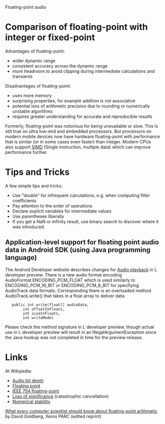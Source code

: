 Floating-point audio

# Comparison of floating-point with integer or fixed-point #

Advantages of floating-point:

  * wider dynamic range
  * consistent accuracy across the dynamic range
  * more headroom to avoid clipping during intermediate calculations and transients

Disadvantages of floating-point:

  * uses more memory
  * surprising properties, for example addition is not associative
  * potential loss of arithmetic precision due to rounding or numerically unstable algorithms
  * requires greater understanding for accurate and reproducible results

Formerly, floating-point was notorious for being unavailable or slow.
This is still true on ultra low-end and embedded processors.
But processors on modern mobile devices now have hardware
floating-point with performance that is similar (or in some cases
even faster) than integer.
Modern CPUs also support [SIMD](http://en.wikipedia.org/wiki/SIMD)
(Single instruction, multiple data) which can improve performance further.

# Tips and Tricks #

A few simple tips and tricks:

  * Use "double" for infrequent calculations, e.g. when computing filter coefficients
  * Pay attention to the order of operations
  * Declare explicit variables for intermediate values
  * Use parentheses liberally
  * If you get a NaN or infinity result, use binary search to discover where it was introduced

## Application-level support for floating point audio data in Android SDK (using Java programming language) ##

The Android Developer website describes changes for
[Audio playback](http://developer.android.com/preview/api-overview.html#Multimedia)
in L developer preview.  There is a new audio format encoding
AudioFormat.ENCODING\_PCM\_FLOAT which is used similarly to
ENCODING\_PCM\_16\_BIT or ENCODING\_PCM\_8\_BIT for specifying AudioTrack data
formats. Corresponding there is an overloaded method AudioTrack.write()
that takes in a float array to deliver data.

```
   public int write(float[] audioData,
        int offsetInFloats,
        int sizeInFloats,
        int writeMode)
```

Please check the method signature in L developer preview, though actual
use in L developer preview will result in an IllegalArgumentException
since the Java hookup was not completed in time for the preview release.

# Links #

At Wikipedia:

  * [Audio bit depth](http://en.wikipedia.org/wiki/Audio_bit_depth)
  * [Floating point](http://en.wikipedia.org/wiki/Floating_point)
  * [IEEE 754 floating-point](http://en.wikipedia.org/wiki/IEEE_floating_point)
  * [Loss of significance](http://en.wikipedia.org/wiki/Loss_of_significance) (catastrophic cancellation)
  * [Numerical stability](https://en.wikipedia.org/wiki/Numerical_stability)

[What every computer scientist should know about floating-point arithmetic](http://docs.oracle.com/cd/E19957-01/806-3568/ncg_goldberg.html)
by David Goldberg, Xerox PARC (edited reprint)
